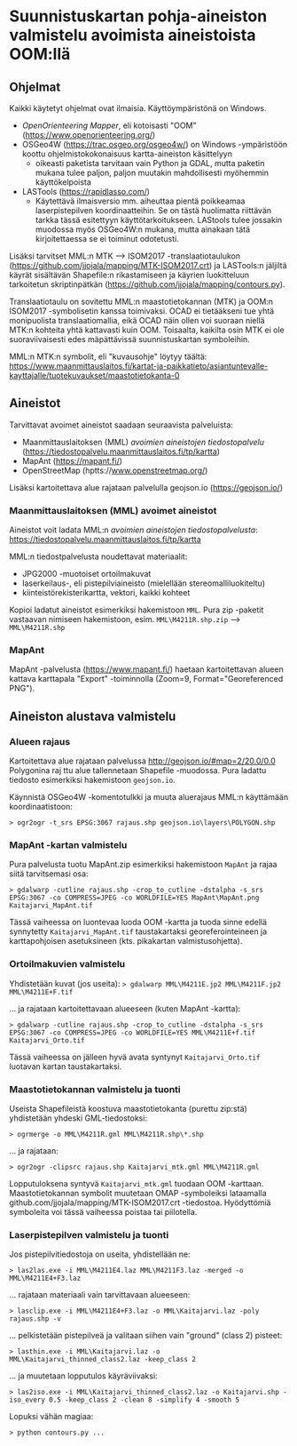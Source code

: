 # Suunnistuskartan pohja-aineiston valmistelu avoimista aineistoista OOM:llä

## Ohjelmat

Kaikki käytetyt ohjelmat ovat ilmaisia. Käyttöympäristönä on Windows.

* _OpenOrienteering Mapper_, eli kotoisasti "OOM" (https://www.openorienteering.org/)
* OSGeo4W (https://trac.osgeo.org/osgeo4w/) on Windows -ympäristöön koottu ohjelmistokokonaisuus kartta-aineiston käsittelyyn
  * oikeasti paketista tarvitaan vain Python ja GDAL, mutta paketin mukana tulee paljon, paljon muutakin mahdollisesti myöhemmin käyttökelpoista
* LASTools (https://rapidlasso.com/)
  * Käytettävä ilmaisversio mm. aiheuttaa pientä poikkeamaa laserpistepilven koordinaatteihin. Se on tästä huolimatta 
  riittävän tarkka tässä esitettyyn käyttötarkoitukseen. LAStools tulee jossakin muodossa myös OSGeo4W:n mukana, mutta
  ainakaan tätä kirjoitettaessa se ei toiminut odotetusti.
  
Lisäksi tarvitset MML:n MTK --> ISOM2017 -translaatiotaulukon (https://github.com/jjojala/mapping/MTK-ISOM2017.crt) ja
LASTools:n jäljiltä käyrät sisältävän Shapefile:n rikastamiseen ja käyrien luokitteluun tarkoitetun skriptinpätkän
(https://github.com/jjojala/mapping/contours.py).

Translaatiotaulu on sovitettu MML:n maastotietokannan (MTK) ja OOM:n ISOM2017 -symbolisetin kanssa toimivaksi. OCAD ei
tietääkseni tue yhtä monipuolista translaatiomallia, eikä OCAD näin ollen voi suoraan niellä MTK:n kohteita yhtä kattavasti
kuin OOM. Toisaalta, kaikilta osin MTK ei ole suoraviivaisesti edes mäpättävissä suunnistuskartan symboleihin.

MML:n MTK:n symbolit, eli "kuvausohje" löytyy täältä:
https://www.maanmittauslaitos.fi/kartat-ja-paikkatieto/asiantuntevalle-kayttajalle/tuotekuvaukset/maastotietokanta-0

## Aineistot

Tarvittavat avoimet aineistot saadaan seuraavista palveluista:
* Maanmittauslaitoksen (MML) _avoimien aineistojen tiedostopalvelu_ (https://tiedostopalvelu.maanmittauslaitos.fi/tp/kartta)
* MapAnt (https://mapant.fi/)
* OpenStreetMap (hptts://www.openstreetmap.org/)

Lisäksi kartoitettava alue rajataan palvelulla geojson.io (https://geojson.io/)

### Maanmittauslaitoksen (MML) avoimet aineistot

Aineistot voit ladata MML:n _avoimien aineistojen tiedostopalvelusta_:
  https://tiedostopalvelu.maanmittauslaitos.fi/tp/kartta

MML:n tiedostpalvelusta noudettavat materiaalit:
* JPG2000 -muotoiset ortoilmakuvat
* laserkeilaus-, eli pistepilviaineisto (mielellään stereomalliluokiteltu)
* kiinteistörekisterikartta, vektori, kaikki kohteet

Kopioi ladatut aineistot esimerkiksi hakemistoon `MML`. Pura zip -paketit vastaavan nimiseen hakemistoon,
esim. `MML\M4211R.shp.zip` --> `MML\M4211R.shp`

### MapAnt

MapAnt -palvelusta (https://www.mapant.fi/) haetaan kartoitettavan alueen kattava karttapala
"Export" -toiminnolla (Zoom=9, Format="Georeferenced PNG"). 

## Aineiston alustava valmistelu

### Alueen rajaus

Kartoitettava alue rajataan palvelussa http://geojson.io/#map=2/20.0/0.0 Polygonina raj ttu alue tallennetaan Shapefile -muodossa.
Pura ladattu tiedosto esimerkiksi hakemistoon `geojson.io`.

Käynnistä OSGeo4W -komentotulkki ja muuta aluerajaus MML:n käyttämään koordinaatistoon:

`> ogr2ogr -t_srs EPSG:3067 rajaus.shp geojson.io\layers\POLYGON.shp`

### MapAnt -kartan valmistelu

Pura palvelusta tuotu MapAnt.zip esimerkiksi hakemistoon `MapAnt` ja rajaa siitä tarvitsemasi osa:

`> gdalwarp -cutline rajaus.shp -crop_to_cutline -dstalpha -s_srs EPSG:3067 -co COMPRESS=JPEG -co WORLDFILE=YES MapAnt\MapAnt.png Kaitajarvi_MapAnt.tif`

Tässä vaiheessa on luontevaa luoda OOM -kartta ja tuoda sinne edellä synnytetty `Kaitajarvi_MapAnt.tif` taustakartaksi
georeferointeineen ja karttapohjoisen asetuksineen (kts. pikakartan valmistusohjetta).

### Ortoilmakuvien valmistelu

Yhdistetään kuvat (jos useita):
`> gdalwarp MML\M4211E.jp2 MML\M4211F.jp2 MML\M4211E+F.tif`

... ja rajataan kartoitettavaan alueeseen (kuten MapAnt -kartta):

`> gdalwarp -cutline rajaus.shp -crop_to_cutline -dstalpha -s_srs EPSG:3067 -co COMPRESS=JPEG -co WORLDFILE=YES MML\M4211E+f.tif Kaitajarvi_Orto.tif`

Tässä vaiheessa on jälleen hyvä avata syntynyt `Kaitajarvi_Orto.tif` luotavan kartan taustakartaksi.

### Maastotietokannan valmistelu ja tuonti

Useista Shapefileistä koostuva maastotietokanta (purettu zip:stä) yhdistetään yhdeski GML-tiedostoksi:

`> ogrmerge -o MML\M4211R.gml MML\M4211R.shp\*.shp`

... ja rajataan:

`> ogr2ogr -clipsrc rajaus.shp Kaitajarvi_mtk.gml MML\M4211R.gml`

Lopputuloksena syntyvä `Kaitajarvi_mtk.gml` tuodaan OOM -karttaan. Maastotietokannan symbolit muutetaan OMAP -symboleiksi
lataamalla github.com/jjojala/mapping/MTK-ISOM2017.crt -tiedostoa. Hyödyttömiä symboleita voi tässä vaiheessa poistaa tai
piilotella.

### Laserpistepilven valmistelu ja tuonti

Jos pistepilvitiedostoja on useita, yhdistellään ne:

`> las2las.exe -i MML\M4211E4.laz MML\M4211F3.laz -merged -o MML\M4211E4+F3.laz`

... rajataan materiaali vain tarvittavaan alueeseen:

`> lasclip.exe -i MML\M4211E4+F3.laz -o MML\Kaitajarvi.laz -poly rajaus.shp -v`

... pelkistetään pistepilveä ja valitaan siihen vain "ground" (class 2) pisteet:

`> lasthin.exe -i MML\Kaitajarvi.laz -o MML\Kaitajarvi_thinned_class2.laz -keep_class 2`

... ja muutetaan lopputulos käyräviivaksi:

`> las2iso.exe -i MML\Kaitajarvi_thinned_class2.laz -o Kaitajarvi.shp -iso_every 0.5 -keep_class 2 -clean 8 -simplify 4 -smooth 5`

Lopuksi vähän magiaa:

`> python contours.py ...`
